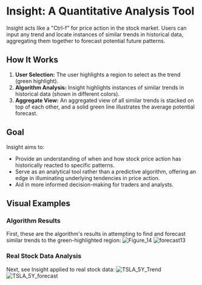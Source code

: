 # Insight: A Quantitative Analysis Tool
Insight acts like a "Ctrl-f" for price action in the stock market. Users can input any trend and locate instances of similar trends in historical data, aggregating them together to forecast potential future patterns.

## How It Works
1. **User Selection:** The user highlights a region to select as the trend (green highlight).
2. **Algorithm Analysis:** Insight highlights instances of similar trends in historical data (shown in different colors).
3. **Aggregate View:** An aggregated view of all similar trends is stacked on top of each other, and a solid green line illustrates the average potential forecast.

## Goal
Insight aims to:
- Provide an understanding of when and how stock price action has historically reacted to specific patterns.
- Serve as an analytical tool rather than a predictive algorithm, offering an edge in illuminating underlying tendencies in price action.
- Aid in more informed decision-making for traders and analysts.

## Visual Examples
### Algorithm Results
First, these are the algorithm's results in attempting to find and forecast similar trends to the green-highlighted region:
![Figure_14](https://github.com/AdarshDayalan/Insight/assets/39389186/8c7f5bb6-7e85-4c30-9684-8b610c0902fd)
![forecast13](https://github.com/AdarshDayalan/Insight/assets/39389186/3b235ece-2fa9-4287-8570-fbd466306ceb)

### Real Stock Data Analysis
Next, see Insight applied to real stock data:
![TSLA_5Y_Trend](https://github.com/AdarshDayalan/Insight/assets/39389186/0e814156-3a5a-431b-9922-a154dbb649f5)
![TSLA_5Y_forecast](https://github.com/AdarshDayalan/Insight/assets/39389186/7bc80796-9533-4937-9957-ee72faba70e7)
